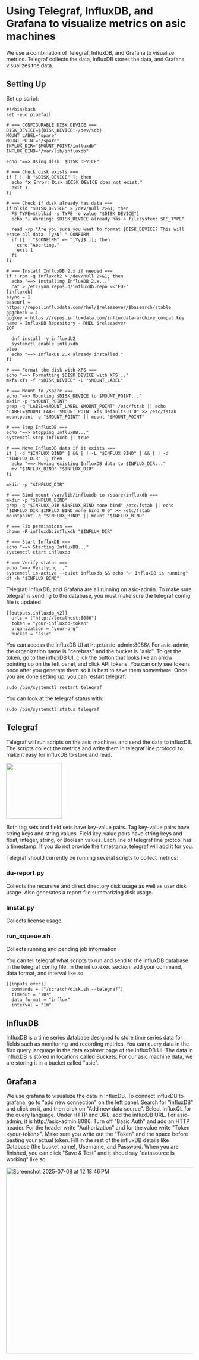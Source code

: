 # Using Telegraf, InfluxDB, and Grafana to visualize metrics on asic machines

We use a combination of Telegraf, InfluxDB, and Grafana to visualize metrics. Telegraf collects the data, InfluxDB stores the data, and Grafana visualizes the data.

## Setting Up
Set up script:
```
#!/bin/bash
set -euo pipefail

# === CONFIGURABLE DISK DEVICE ===
DISK_DEVICE=${DISK_DEVICE:-/dev/sdb}
MOUNT_LABEL="spare"
MOUNT_POINT="/spare"
INFLUX_DIR="$MOUNT_POINT/influxdb"
INFLUX_BIND="/var/lib/influxdb"

echo "==> Using disk: $DISK_DEVICE"

# === Check disk exists ===
if [ ! -b "$DISK_DEVICE" ]; then
  echo "❌ Error: Disk $DISK_DEVICE does not exist."
  exit 1
fi

# === Check if disk already has data ===
if blkid "$DISK_DEVICE" > /dev/null 2>&1; then
  FS_TYPE=$(blkid -s TYPE -o value "$DISK_DEVICE")
  echo "⚠️ Warning: $DISK_DEVICE already has a filesystem: $FS_TYPE"

  read -rp "Are you sure you want to format $DISK_DEVICE? This will erase all data. [y/N] " CONFIRM
  if [[ ! "$CONFIRM" =~ ^[Yy]$ ]]; then
    echo "Aborting."
    exit 1
  fi
fi

# === Install InfluxDB 2.x if needed ===
if ! rpm -q influxdb2 > /dev/null 2>&1; then
  echo "==> Installing InfluxDB 2.x..."
  cat > /etc/yum.repos.d/influxdb.repo <<'EOF'
[influxdb]
async = 1
baseurl = https://repos.influxdata.com/rhel/$releasever/$basearch/stable
gpgcheck = 1
gpgkey = https://repos.influxdata.com/influxdata-archive_compat.key
name = InfluxDB Repository - RHEL $releasever
EOF

  dnf install -y influxdb2
  systemctl enable influxdb
else
  echo "==> InfluxDB 2.x already installed."
fi

# === Format the disk with XFS ===
echo "==> Formatting $DISK_DEVICE with XFS..."
mkfs.xfs -f "$DISK_DEVICE" -L "$MOUNT_LABEL"

# === Mount to /spare ===
echo "==> Mounting $DISK_DEVICE to $MOUNT_POINT..."
mkdir -p "$MOUNT_POINT"
grep -q "LABEL=$MOUNT_LABEL $MOUNT_POINT" /etc/fstab || echo "LABEL=$MOUNT_LABEL $MOUNT_POINT xfs defaults 0 0" >> /etc/fstab
mountpoint -q "$MOUNT_POINT" || mount "$MOUNT_POINT"

# === Stop InfluxDB ===
echo "==> Stopping InfluxDB..."
systemctl stop influxdb || true

# === Move InfluxDB data if it exists ===
if [ -d "$INFLUX_BIND" ] && [ ! -L "$INFLUX_BIND" ] && [ ! -d "$INFLUX_DIR" ]; then
  echo "==> Moving existing InfluxDB data to $INFLUX_DIR..."
  mv "$INFLUX_BIND" "$INFLUX_DIR"
fi

mkdir -p "$INFLUX_DIR"

# === Bind mount /var/lib/influxdb to /spare/influxdb ===
mkdir -p "$INFLUX_BIND"
grep -q "$INFLUX_DIR $INFLUX_BIND none bind" /etc/fstab || echo "$INFLUX_DIR $INFLUX_BIND none bind 0 0" >> /etc/fstab
mountpoint -q "$INFLUX_BIND" || mount "$INFLUX_BIND"

# === Fix permissions ===
chown -R influxdb:influxdb "$INFLUX_DIR"

# === Start InfluxDB ===
echo "==> Starting InfluxDB..."
systemctl start influxdb

# === Verify status ===
echo "==> Verifying..."
systemctl is-active --quiet influxdb && echo "✅ InfluxDB is running"
df -h "$INFLUX_BIND"
```
Telegraf, InfluxDB, and Grafana are all running on asic-admin. To make sure telegraf is sending to the database, you must make sure the telegraf config file is updated
```
[[outputs.influxdb_v2]] 
  urls = ["http://localhost:8086"] 
  token = "your-influxdb-token" 
  organization = "your-org" 
  bucket = "asic"
```
You can access the influxDB UI at http://asic-admin:8086/. For asic-admin, the organization name is "cerebras" and the bucket is "asic". To get the token, go to the influxDB UI, click the button that looks like an arrow pointing up on the left panel, and click API tokens. You can only see tokens once after you generate them so it is best to save them somewhere. 
Once you are done setting up, you can restart telegraf:
```
sudo /bin/systemctl restart telegraf
```
You can look at the telegraf status with:
```
sudo /bin/systemctl status telegraf 
```
## Telegraf 
Telegraf will run scripts on the asic machines and send the data to influxDB. The scripts collect the metrics and write them in telegraf line protocol to make it easy for influxDB to store and read.

<img src=https://github.com/user-attachments/assets/98008802-d613-4497-a3d0-278b461d1f14 height="150">

Both tag sets and field sets have key-value pairs. Tag key-value pairs have string keys and string values. Field key-value pairs have string keys and float, integer, string, or Boolean values. Each line of telegraf line protcol has a timestamp. If you do not provide the timestamp, telegraf will add it for you.

Telegraf should currently be running several scripts to collect metrics:
### du-report.py
Collects the recursive and direct directory disk usage as well as user disk usage. Also generates a report file summarizing disk usage.
### lmstat.py
Collects license usage. 
### run_squeue.sh
Collects running and pending job information

You can tell telegraf what scripts to run and send to the influxDB database in the telegraf config file. 
In the influx.exec section, add your command, data format, and interval like so.
```
[[inputs.exec]] 
  commands = ["/scratch/disk.sh --telegraf"] 
  timeout = "10s" 
  data_format = "influx" 
  interval = "1m" 
```
## InfluxDB
InfluxDB is a time series database designed to store time series data for fields such as monitoring and recording metrics. You can query data in the flux query language in the data explorer page of the influxDB UI.
The data in influxDB is stored in locations called Buckets. For our asic machine data, we are storing it in a bucket called "asic". 
## Grafana
We use grafana to visualuze the data in influxDB. To connect influxDB to grafana, go to "add new connection" on the left panel. Search for "influxDB" and click on it, and then click on "Add new data source". Select InfluxQL for the query language. Under HTTP and URL, add the influxDB URL. For asic-admin, it is http://asic-admin:8086. Turn off "Basic Auth" and add an HTTP header. For the header write "Authorization" and for the value write "Token \<your-token\>". Make sure you write out the "Token" and the space before pasting your actual token. Fill in the rest of the influxDB details like Database (the bucket name), Username, and Password. When you are finished, you can click "Save & Test" and it shoud say "datasource is working" like so.

<img width="1153" alt="Screenshot 2025-07-08 at 12 18 46 PM" src="https://github.com/user-attachments/assets/4d96b1f1-cf18-4250-b2dd-2fda0a2b7181" height="500">



